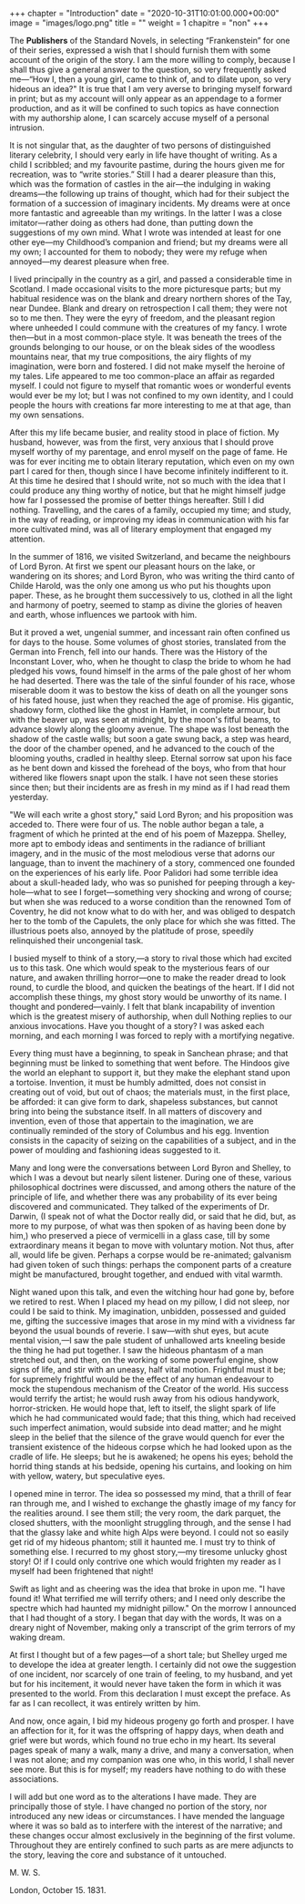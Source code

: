 +++
chapter = "Introduction"
date = "2020-10-31T10:01:00.000+00:00"
image = "images/logo.png"
title = ""
weight = 1
chapitre = "non"
+++

The **Publishers** of the Standard Novels, in selecting “Frankenstein” for one of their series, expressed a wish that I should furnish them with some account of the origin of the story. I am the more willing to comply, because I shall thus give a general answer to the question, so very frequently asked me—“How I, then a young girl, came to think of, and to dilate upon, so very hideous an idea?" It is true that I am very averse to bringing myself forward in print; but as my account will only appear as an appendage to a former production, and as it will be confined to such topics as have connection with my authorship alone, I can scarcely accuse myself of a personal intrusion.

It is not singular that, as the daughter of two persons of distinguished literary celebrity, I should very early in life have thought of writing. As a child I scribbled; and my favourite pastime, during the hours given me for recreation, was to “write stories.” Still I had a dearer pleasure than this, which was the formation of castles in the air—the indulging in waking dreams—the following up trains of thought, which had for their subject the formation of a succession of imaginary incidents. My dreams were at once more fantastic and agreeable than my writings. In the latter I was a close imitator—rather doing as others had done, than putting down the suggestions of my own mind. What I wrote was intended at least for one other eye—my Childhood’s companion and friend; but my dreams were all my own; I accounted for them to nobody; they were my refuge when annoyed—my dearest pleasure when free.

I lived principally in the country as a girl, and passed a considerable time in Scotland. I made occasional visits to the more picturesque parts; but my habitual residence was on the blank and dreary northern shores of the Tay, near Dundee. Blank and dreary on retrospection I call them; they were not so to me then. They were the eyry of freedom, and the pleasant region where unheeded I could commune with the creatures of my fancy. I wrote then—but in a most common-place style. It was beneath the trees of the grounds belonging to our house, or on the bleak sides of the woodless mountains near, that my true compositions, the airy flights of my imagination, were born and fostered. I did not make myself the heroine of my tales. Life appeared to me too common-place an affair as regarded myself. I could not figure to myself that romantic woes or wonderful events would ever be my lot; but I was not confined to my own identity, and I could people the hours with creations far more interesting to me at that age, than my own sensations.

After this my life became busier, and reality stood in place of fiction. My husband, however, was from the first, very anxious that I should prove myself worthy of my parentage, and enrol myself on the page of fame. He was for ever inciting me to obtain literary reputation, which even on my own part I cared for then, though since I have become infinitely indifferent to it. At this time he desired that I should write, not so much with the idea that I could produce any thing worthy of notice, but that he might himself judge how far I possessed the promise of better things hereafter. Still I did nothing. Travelling, and the cares of a family, occupied my time; and study, in the way of reading, or improving my ideas in communication with his far more cultivated mind, was all of literary employment that engaged my attention.

In the summer of 1816, we visited Switzerland, and became the neighbours of Lord Byron. At first we spent our pleasant hours on the lake, or wandering on its shores; and Lord Byron, who was writing the third canto of Childe Harold, was the only one among us who put his thoughts upon paper. These, as he brought them successively to us, clothed in all the light and harmony of poetry, seemed to stamp as divine the glories of heaven and earth, whose influences we partook with him.

But it proved a wet, ungenial summer, and incessant rain often confined us for days to the house. Some volumes of ghost stories, translated from the German into French, fell into our hands. There was the History of the Inconstant Lover, who, when he thought to clasp the bride to whom he had pledged his vows, found himself in the arms of the pale ghost of her whom he had deserted. There was the tale of the sinful founder of his race, whose miserable doom it was to bestow the kiss of death on all the younger sons of his fated house, just when they reached the age of promise. His gigantic, shadowy form, clothed like the ghost in Hamlet, in complete armour, but with the beaver up, was seen at midnight, by the moon's fitful beams, to advance slowly along the gloomy avenue. The shape was lost beneath the shadow of the castle walls; but soon a gate swung back, a step was heard, the door of the chamber opened, and he advanced to the couch of the blooming youths, cradled in healthy sleep. Eternal sorrow sat upon his face as he bent down and kissed the forehead of the boys, who from that hour withered like flowers snapt upon the stalk. I have not seen these stories since then; but their incidents are as fresh in my mind as if I had read them yesterday.

"We will each write a ghost story," said Lord Byron; and his proposition was acceded to. There were four of us. The noble author began a tale, a fragment of which he printed at the end of his poem of Mazeppa. Shelley, more apt to embody ideas and sentiments in the radiance of brilliant imagery, and in the music of the most melodious verse that adorns our language, than to invent the machinery of a story, commenced one founded on the experiences of his early life. Poor Palidori had some terrible idea about a skull-headed lady, who was so punished for peeping through a key-hole—what to see I forget—something very shocking and wrong of course; but when she was reduced to a worse condition than the renowned Tom of Coventry, he did not know what to do with her, and was obliged to despatch her to the tomb of the Capulets, the only place for which she was fitted. The illustrious poets also, annoyed by the platitude of prose, speedily relinquished their uncongenial task.

I busied myself to think of a story,—a story to rival those which had excited us to this task. One which would speak to the mysterious fears of our nature, and awaken thrilling horror—one to make the reader dread to look round, to curdle the blood, and quicken the beatings of the heart. If I did not accomplish these things, my ghost story would be unworthy of its name. I thought and pondered—vainly. I felt that blank incapability of invention which is the greatest misery of authorship, when dull Nothing replies to our anxious invocations. Have you thought of a story? I was asked each morning, and each morning I was forced to reply with a mortifying negative.

Every thing must have a beginning, to speak in Sanchean phrase; and that beginning must be linked to something that went before. The Hindoos give the world an elephant to support it, but they make the elephant stand upon a tortoise. Invention, it must be humbly admitted, does not consist in creating out of void, but out of chaos; the materials must, in the first place, be afforded: it can give form to dark, shapeless substances, but cannot bring into being the substance itself. In all matters of discovery and invention, even of those that appertain to the imagination, we are continually reminded of the story of Columbus and his egg. Invention consists in the capacity of seizing on the capabilities of a subject, and in the power of moulding and fashioning ideas suggested to it.

Many and long were the conversations between Lord Byron and Shelley, to which I was a devout but nearly silent listener. During one of these, various philosophical doctrines were discussed, and among others the nature of the principle of life, and whether there was any probability of its ever being discovered and communicated. They talked of the experiments of Dr. Darwin, (I speak not of what the Doctor really did, or said that he did, but, as more to my purpose, of what was then spoken of as having been done by him,) who preserved a piece of vermicelli in a glass case, till by some extraordinary means it began to move with voluntary motion. Not thus, after all, would life be given. Perhaps a corpse would be re-animated; galvanism had given token of such things: perhaps the component parts of a creature might be manufactured, brought together, and endued with vital warmth.

Night waned upon this talk, and even the witching hour had gone by, before we retired to rest. When I placed my head on my pillow, I did not sleep, nor could I be said to think. My imagination, unbidden, possessed and guided me, gifting the successive images that arose in my mind with a vividness far beyond the usual bounds of reverie. I saw—with shut eyes, but acute mental vision,—I saw the pale student of unhallowed arts kneeling beside the thing he had put together. I saw the hideous phantasm of a man stretched out, and then, on the working of some powerful engine, show signs of life, and stir with an uneasy, half vital motion. Frightful must it be; for supremely frightful would be the effect of any human endeavour to mock the stupendous mechanism of the Creator of the world. His success would terrify the artist; he would rush away from his odious handywork, horror-stricken. He would hope that, left to itself, the slight spark of life which he had communicated would fade; that this thing, which had received such imperfect animation, would subside into dead matter; and he might sleep in the belief that the silence of the grave would quench for ever the transient existence of the hideous corpse which he had looked upon as the cradle of life. He sleeps; but he is awakened; he opens his eyes; behold the horrid thing stands at his bedside, opening his curtains, and looking on him with yellow, watery, but speculative eyes.

I opened mine in terror. The idea so possessed my mind, that a thrill of fear ran through me, and I wished to exchange the ghastly image of my fancy for the realities around. I see them still; the very room, the dark parquet, the closed shutters, with the moonlight struggling through, and the sense I had that the glassy lake and white high Alps were beyond. I could not so easily get rid of my hideous phantom; still it haunted me. I must try to think of something else. I recurred to my ghost story,—my tiresome unlucky ghost story! O! if I could only contrive one which would frighten my reader as I myself had been frightened that night!

Swift as light and as cheering was the idea that broke in upon me. "I have found it! What terrified me will terrify others; and I need only describe the spectre which had haunted my midnight pillow." On the morrow I announced that I had thought of a story. I began that day with the words, It was on a dreary night of November, making only a transcript of the grim terrors of my waking dream.

At first I thought but of a few pages—of a short tale; but Shelley urged me to develope the idea at greater length. I certainly did not owe the suggestion of one incident, nor scarcely of one train of feeling, to my husband, and yet but for his incitement, it would never have taken the form in which it was presented to the world. From this declaration I must except the preface. As far as I can recollect, it was entirely written by him.



And now, once again, I bid my hideous progeny go forth and prosper. I have an affection for it, for it was the offspring of happy days, when death and grief were but words, which found no true echo in my heart. Its several pages speak of many a walk, many a drive, and many a conversation, when I was not alone; and my companion was one who, in this world, I shall never see more. But this is for myself; my readers have nothing to do with these associations.

I will add but one word as to the alterations I have made. They are principally those of style. I have changed no portion of the story, nor introduced any new ideas or circumstances. I have mended the language where it was so bald as to interfere with the interest of the narrative; and these changes occur almost exclusively in the beginning of the first volume. Throughout they are entirely confined to such parts as are mere adjuncts to the story, leaving the core and substance of it untouched.

M. W. S.

London, October 15. 1831.






